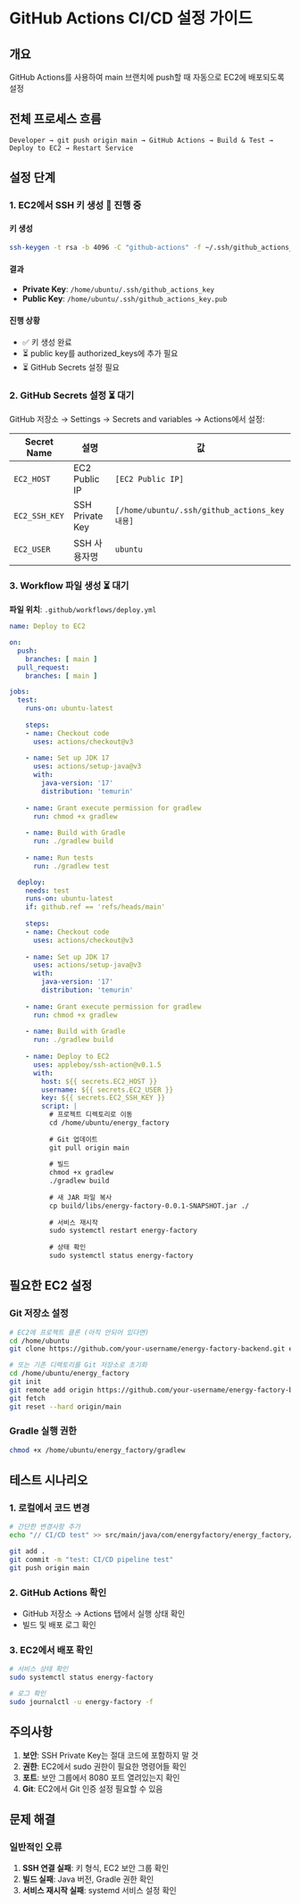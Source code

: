 # GitHub Actions CI/CD 설정 가이드

## 개요
GitHub Actions를 사용하여 main 브랜치에 push할 때 자동으로 EC2에 배포되도록 설정

## 전체 프로세스 흐름
```
Developer → git push origin main → GitHub Actions → Build & Test → Deploy to EC2 → Restart Service
```

## 설정 단계

### 1. EC2에서 SSH 키 생성 🔄 진행 중

#### 키 생성
```bash
ssh-keygen -t rsa -b 4096 -C "github-actions" -f ~/.ssh/github_actions_key -N ""
```

#### 결과
- **Private Key**: `/home/ubuntu/.ssh/github_actions_key`
- **Public Key**: `/home/ubuntu/.ssh/github_actions_key.pub`

#### 진행 상황
- ✅ 키 생성 완료
- ⏳ public key를 authorized_keys에 추가 필요
- ⏳ GitHub Secrets 설정 필요

### 2. GitHub Secrets 설정 ⏳ 대기

GitHub 저장소 → Settings → Secrets and variables → Actions에서 설정:

| Secret Name | 설명 | 값 |
|-------------|------|-----|
| `EC2_HOST` | EC2 Public IP | `[EC2 Public IP]` |
| `EC2_SSH_KEY` | SSH Private Key | `[/home/ubuntu/.ssh/github_actions_key 내용]` |
| `EC2_USER` | SSH 사용자명 | `ubuntu` |

### 3. Workflow 파일 생성 ⏳ 대기

**파일 위치**: `.github/workflows/deploy.yml`

```yaml
name: Deploy to EC2

on:
  push:
    branches: [ main ]
  pull_request:
    branches: [ main ]

jobs:
  test:
    runs-on: ubuntu-latest
    
    steps:
    - name: Checkout code
      uses: actions/checkout@v3
      
    - name: Set up JDK 17
      uses: actions/setup-java@v3
      with:
        java-version: '17'
        distribution: 'temurin'
        
    - name: Grant execute permission for gradlew
      run: chmod +x gradlew
      
    - name: Build with Gradle
      run: ./gradlew build
      
    - name: Run tests
      run: ./gradlew test

  deploy:
    needs: test
    runs-on: ubuntu-latest
    if: github.ref == 'refs/heads/main'
    
    steps:
    - name: Checkout code
      uses: actions/checkout@v3
      
    - name: Set up JDK 17
      uses: actions/setup-java@v3
      with:
        java-version: '17'
        distribution: 'temurin'
        
    - name: Grant execute permission for gradlew
      run: chmod +x gradlew
      
    - name: Build with Gradle
      run: ./gradlew build
      
    - name: Deploy to EC2
      uses: appleboy/ssh-action@v0.1.5
      with:
        host: ${{ secrets.EC2_HOST }}
        username: ${{ secrets.EC2_USER }}
        key: ${{ secrets.EC2_SSH_KEY }}
        script: |
          # 프로젝트 디렉토리로 이동
          cd /home/ubuntu/energy_factory
          
          # Git 업데이트
          git pull origin main
          
          # 빌드
          chmod +x gradlew
          ./gradlew build
          
          # 새 JAR 파일 복사
          cp build/libs/energy-factory-0.0.1-SNAPSHOT.jar ./
          
          # 서비스 재시작
          sudo systemctl restart energy-factory
          
          # 상태 확인
          sudo systemctl status energy-factory
```

## 필요한 EC2 설정

### Git 저장소 설정
```bash
# EC2에 프로젝트 클론 (아직 안되어 있다면)
cd /home/ubuntu
git clone https://github.com/your-username/energy-factory-backend.git energy_factory

# 또는 기존 디렉토리를 Git 저장소로 초기화
cd /home/ubuntu/energy_factory
git init
git remote add origin https://github.com/your-username/energy-factory-backend.git
git fetch
git reset --hard origin/main
```

### Gradle 실행 권한
```bash
chmod +x /home/ubuntu/energy_factory/gradlew
```

## 테스트 시나리오

### 1. 로컬에서 코드 변경
```bash
# 간단한 변경사항 추가
echo "// CI/CD test" >> src/main/java/com/energyfactory/energy_factory/EnergyFactoryApplication.java

git add .
git commit -m "test: CI/CD pipeline test"
git push origin main
```

### 2. GitHub Actions 확인
- GitHub 저장소 → Actions 탭에서 실행 상태 확인
- 빌드 및 배포 로그 확인

### 3. EC2에서 배포 확인
```bash
# 서비스 상태 확인
sudo systemctl status energy-factory

# 로그 확인
sudo journalctl -u energy-factory -f
```

## 주의사항

1. **보안**: SSH Private Key는 절대 코드에 포함하지 말 것
2. **권한**: EC2에서 sudo 권한이 필요한 명령어들 확인
3. **포트**: 보안 그룹에서 8080 포트 열려있는지 확인
4. **Git**: EC2에서 Git 인증 설정 필요할 수 있음

## 문제 해결

### 일반적인 오류
1. **SSH 연결 실패**: 키 형식, EC2 보안 그룹 확인
2. **빌드 실패**: Java 버전, Gradle 권한 확인
3. **서비스 재시작 실패**: systemd 서비스 설정 확인